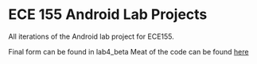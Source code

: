 # ECE 155 Android Lab Projects
All iterations of the Android lab project for ECE155.

Final form can be found in lab4_beta
Meat of the code can be found [here](lab4_beta/app/src/main/java/lab3_201_14/uwaterloo/ca/lab3_201_14)
